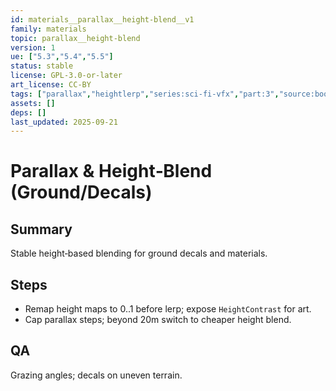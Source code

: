 ```yaml
---
id: materials__parallax__height-blend__v1
family: materials
topic: parallax__height-blend
version: 1
ue: ["5.3","5.4","5.5"]
status: stable
license: GPL-3.0-or-later
art_license: CC-BY
tags: ["parallax","heightlerp","series:sci-fi-vfx","part:3","source:book:butler"]
assets: []
deps: []
last_updated: 2025-09-21
---
```



# Parallax & Height‑Blend (Ground/Decals)


## Summary
Stable height‑based blending for ground decals and materials.


## Steps
- Remap height maps to 0..1 before lerp; expose `HeightContrast` for art.
- Cap parallax steps; beyond 20m switch to cheaper height blend.


## QA
Grazing angles; decals on uneven terrain.